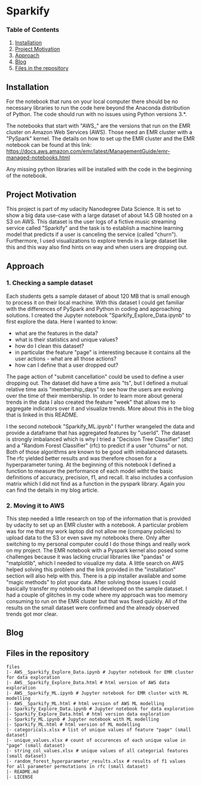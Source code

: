# Sparkify

### Table of Contents

1. [Installation](#installation)
2. [Project Motivation](#motivation)
3. [Approach](#approach)
4. [Blog](#blog)
5. [Files in the repository](#files)

## Installation <a name="installation"></a>

For the notebook that runs on your local computer there should be no necessary libraries to run the code here beyond the Anaconda distribution of Python.  The code should run with no issues using Python versions 3.\*.

The notebooks that start with "AWS_" are the versions that run on the EMR cluster on Amazon Web Services (AWS). Those need an EMR cluster with a "PySpark" kernel. The details on how to set up the EMR cluster and the EMR notebook can be found at this link: https://docs.aws.amazon.com/emr/latest/ManagementGuide/emr-managed-notebooks.html

Any missing python libraries will be installed with the code in the beginning of the notebook.

## Project Motivation<a name="motivation"></a>
This project is part of my udacity Nanodegree Data Science. It is set to show a big data use-case with a large dataset of about 14.5 GB hosted on a S3 on AWS. This dataset is the user logs of a fictive music streaming service called "Sparkify" and the task is to establish a machine learning model that predicts if a user is canceling the service (called "churn"). Furthermore, I used visualizations to explore trends in a large dataset like this and this way also find hints on way and when users are dropping out.

## Approach<a name="approach"></a>

### 1. Checking a sample dataset
Each students gets a sample dataset of about 120 MB that is small enough to process it on their local machine. With this dataset I could get familiar with the differences of PySpark and Python in coding and approaching solutions. I created the Jupyter notebook "Sparkify_Explore_Data.ipynb" to first explore the data. Here I wanted to know:

- what are the features in the data?
- what is their statistics and unique values?
- how do I clean this dataset?
- in particular the feature "page" is interesting because it contains all the user actions - what are all those actions?
- how can I define that a user dropped out?

The page action of "submit cancellation" could be used to define a user dropping out. The dataset did have a time axis "ts", but I defined a mutual relative time axis "membership_days" to see how the users are evolving over the time of their membership. In order to learn more about general trends in the data I also created the feature "week" that allows me to aggregate indicators over it and visualize trends. More about this in the blog that is linked in this README.

I the second notebook "Sparkify_ML.ipynb" I further wrangeled the data and provide a dataframe that has aggregated features by "userId". The dataset is strongly imbalanced which is why I tried a "Decision Tree Classifier" (dtc) and a "Random Forest Classifier" (rfc) to predict if a user "churns" or not. Both of those algorithms are known to be good with imbalanced datasets. The rfc yielded better results and was therefore chosen for a hyperparameter tuning. At the beginning of this notebook I defined a function to measure the performance of each model witht the basic definitions of accuracy, precision, f1, and recall. It also includes a confusion matrix which I did not find as a function in the pyspark library. Again you can find the details in my blog article.

### 2. Moving it to AWS
This step needed a little research on top of the information that is provided by udacity to set up an EMR cluster with a notebook. A particular problem was for me that my work laptop did not allow me (company policies) to upload data to the S3 or even save my notebooks there. Only after switching to my personal computer could I do those things and really work on my project.
The EMR notebook with a Pyspark kernel also posed some challenges because it was lacking crucial libraries like "pandas" or "matplotlib", which I needed to visualize my data. A little search on AWS helped solving this problem and the link provided in the "installation" section will also help with this. There is a pip installer available and some "magic methods" to plot your data.
After solving those issues I could basically transfer my notebooks that I developed on the sample dataset. I had a couple of glitches in my code where my approach was too memory consuming to run on the EMR cluster but that was fixed quickly.
All of the results on the small dataset were confirmed and the already observed trends got mor clear.

## Blog <a name="blog"></a>


## Files in the repository <a name="files"></a>

    files
    |- AWS__Sparkify_Explore_Data.ipynb # Jupyter notebook for EMR cluster for data exploration
    |- AWS__Sparkify_Explore_Data.html # html version of AWS data exploration
    |- AWS__Sparkify_ML.ipynb # Jupyter notebook for EMR cluster with ML modelling
    |- AWS__Sparkify_ML.html # html version of AWS ML modelling
    |- Sparkify_Explore_Data.ipynb # Jupyter notebook for data exploration
    |- Sparkify_Explore_Data.html # html version data exploration
    |- Sparkify_ML.ipynb # Jupyter notebook with ML modelling
    |- Sparkify_ML.html # html version of ML modelling
    |- categoricals.xlsx # list of unique values of feature "page" (small dataset)
    |- unique_values.xlsx # count of occurences of each unique value in "page" (small dataset)
    |- string_col_values.xlsx # unique values of all categorial features (small dataset)
    |- random_forest_hyperparameter_results.xlsx # results of f1 values for all parameter permutations in rfc (small dataset)
    |- README.md
    |- LICENSE 
